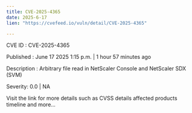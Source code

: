 ```yaml
---
title: CVE-2025-4365
date: 2025-6-17
lien: "https://cvefeed.io/vuln/detail/CVE-2025-4365"

---
```


CVE ID : CVE-2025-4365

Published :  June 17
2025
1:15 p.m. | 1 hour
57 minutes ago

Description : Arbitrary file read in NetScaler Console and NetScaler SDX (SVM)

Severity: 0.0 | NA

Visit the link for more details
such as CVSS details
affected products
timeline
and more...
